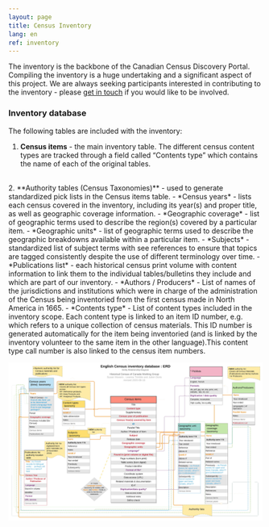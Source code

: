 ```yaml
---
layout: page
title: Census Inventory
lang: en
ref: inventory
---
```


The inventory is the backbone of the Canadian Census Discovery Portal. Compiling the inventory is a huge undertaking and a significant aspect of this project. We are always seeking participants interested in contributing to the inventory - please [get in touch](https://census-recensement.github.io/en/contact/) if you would like to be involved. 

### Inventory database

The following tables are included with the inventory:

1. **Census items** - the main inventory table. The different census content types are tracked through a field called “Contents type” which contains the name of each of the original tables.  
<br />
2. **Authority tables (Census Taxonomies)** - used to generate standardized pick lists in the Census items table.
- *Census years* - lists each census covered in the inventory, including its year(s) and proper title, as well as geographic coverage information.
- *Geographic coverage* - list of geographic terms used to describe the region(s) covered by a particular item.
- *Geographic units* - list of geographic terms used to describe the geographic breakdowns available within a particular item.
- *Subjects* - standardized list of subject terms with see references to ensure that topics are tagged consistently despite the use of different terminology over time.
- *Publications list* - each historical census print volume with content information to link them to the individual tables/bulletins they include and which are part of our inventory.
- *Authors / Producers* - List of names of the jurisdictions and institutions which were in charge of the administration of the Census being inventoried from the first census made in North America in 1665.
- *Contents type* - List of content types included in the inventory scope. Each content type is linked to an item ID number, e.g.  which refers to a unique collection of census materials. This ID number is generated automatically for the item being inventoried (and is linked by the inventory volunteer to the same item in the other language).This content type call number is also linked to the census item numbers.    

[![Census Inventory](/img/census-inventory.png "Census Inventory")](/img/census-inventory.png "Census Inventory")
